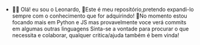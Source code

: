 - :bowing_man: Olá! eu sou o Leonardo,
   🌱Este é meu repositório,pretendo expandi-lo sempre com o conhecimento que for adquirindo!
  :dart:No momento estou focando mais em Python e JS mas provavelmente voce verá commits em algumas outras linguagens
  Sinta-se a vontade para procurar o que necessita e colaborar, qualquer critica/ajuda também é bem vinda!

<!---
leolm83/leolm83 is a ✨ special ✨ repository because its `README.md` (this file) appears on your GitHub profile.
You can click the Preview link to take a look at your changes.
--->

